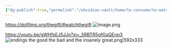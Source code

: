```yaml
---
{"dg-publish":true,"permalink":"/obsidian-vault/home/to-consume/to-watch/","noteIcon":""}
---
```


https://dolfilms.org/thegift/#watchthegift
![image.png](/img/user/Obsidian%20Vault/images/image.png)

https://youtu.be/gWHfsEJ5JJo?si=_5RBTR5gfGaQEnp3
![endings the good the bad and the insanely great.png|592x333](/img/user/Obsidian%20Vault/images/endings%20the%20good%20the%20bad%20and%20the%20insanely%20great.png)

